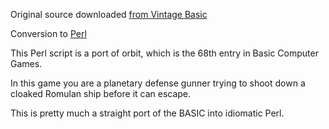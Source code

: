 Original source downloaded [from Vintage Basic](http://www.vintage-basic.net/games.html)

Conversion to [Perl](https://www.perl.org/)

This Perl script is a port of orbit, which is the 68th entry in Basic
Computer Games.

In this game you are a planetary defense gunner trying to shoot down a
cloaked Romulan ship before it can escape.

This is pretty much a straight port of the BASIC into idiomatic Perl.
